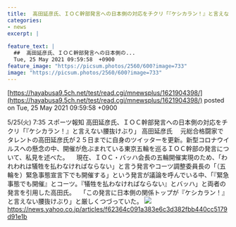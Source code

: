```yaml
---
title:  高田延彦氏、ＩＯＣ幹部発言への日本側の対応をチクリ「『ケシカラン！』と言えない腰抜けぶり」  
categories:
- news
excerpt: |
  
feature_text: |
  ##  高田延彦氏、ＩＯＣ幹部発言への日本側の...
  Tue, 25 May 2021 09:59:58  +0900
feature_image: "https://picsum.photos/2560/600?image=733"
image: "https://picsum.photos/2560/600?image=733"
---
```


[https://hayabusa9.5ch.net/test/read.cgi/mnewsplus/1621904398/](https://hayabusa9.5ch.net/test/read.cgi/mnewsplus/1621904398/)
posted on Tue, 25 May 2021 09:59:58  +0900

<!--more-->

5/25(火) 7:35 スポーツ報知 高田延彦氏、ＩＯＣ幹部発言への日本側の対応をチクリ「『ケシカラン！』と言えない腰抜けぶり」 高田延彦氏 　元総合格闘家でタレントの高田延彦氏が２５日までに自身のツイッターを更新。新型コロナウイルスへの懸念の中、開催が危ぶまれている東京五輪を巡るＩＯＣ幹部の発言について、私見を述べた。 　現在、ＩＯＣ・バッハ会長の五輪開催実現のため、「われわれは犠牲を払わなければならない」と言う発言やコーツ調整委員長の「（五輪を）緊急事態宣言下でも開催する」という発言が議論を呼んでいる中、「『緊急事態でも開催』とコーツ。『犠牲を払わなければならない』とバッハ」と両者の発言を引用した高田氏。 　「この発言に日本側の関係トップが『ケシカラン！』と言えない腰抜けぶり」と厳しくつづっていた。 ![](https://amd-pctr.c.yimg.jp/r/iwiz-amd/20210525-05251010-sph-000-1-view.jpg) https://news.yahoo.co.jp/articles/f62364c091a383e6c3d382fbb440cc5179d91e1b
